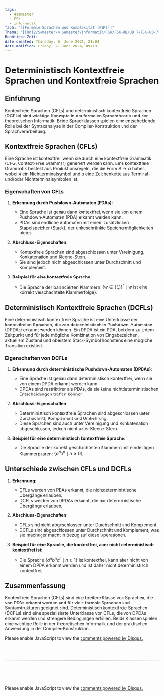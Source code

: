```yaml
---
tags:
  - 4semester
  - FSK
  - informatik
fach: "[[Formale Sprachen und Komplexität (FSK)]]"
Thema: "[[Uni2/Semester/4.Semester/Informatik/FSK/FSK-ÜB/ÜB 7/FSK-ÜB-7]]"
Benötigte Zeit:
date created: Thursday, 6. June 2024, 21:04
date modified: Friday, 7. June 2024, 09:19
---
```


# Deterministisch Kontextfreie Sprachen und Kontextfreie Sprachen

## Einführung

Kontextfreie Sprachen (CFLs) und deterministisch kontextfreie Sprachen (DCFLs) sind wichtige Konzepte in der formalen Sprachtheorie und der theoretischen Informatik. Beide Sprachklassen spielen eine entscheidende Rolle bei der Syntaxanalyse in der Compiler-Konstruktion und der Sprachverarbeitung.

## Kontextfreie Sprachen (CFLs)

Eine Sprache ist kontextfrei, wenn sie durch eine kontextfreie Grammatik (CFG, Context-Free Grammar) generiert werden kann. Eine kontextfreie Grammatik besteht aus Produktionsregeln, die die Form $A \rightarrow \alpha$ haben, wobei $A$ ein Nichtterminalsymbol und $\alpha$ eine Zeichenkette aus Terminal- und/oder Nichtterminalsymbolen ist.

### Eigenschaften von CFLs

1. **Erkennung durch Pushdown-Automaten (PDAs)**:

   - Eine Sprache ist genau dann kontextfrei, wenn sie von einem Pushdown-Automaten (PDA) erkannt werden kann.
   - PDAs sind endliche Automaten mit einem zusätzlichen Stapelspeicher (Stack), der unbeschränkte Speichermöglichkeiten bietet.

2. **Abschluss-Eigenschaften**:

   - Kontextfreie Sprachen sind abgeschlossen unter Vereinigung, Konkatenation und Kleene-Stern.
   - Sie sind jedoch nicht abgeschlossen unter Durchschnitt und Komplement.

3. **Beispiel für eine kontextfreie Sprache**:
   - Die Sprache der balancierten Klammern: $\{w \in \{(,)\}^* \mid w \text{ ist eine korrekt verschachtelte Klammerfolge}\}$.

## Deterministisch Kontextfreie Sprachen (DCFLs)

Eine deterministisch kontextfreie Sprache ist eine Unterklasse der kontextfreien Sprachen, die von deterministischen Pushdown-Automaten (DPDAs) erkannt werden können. Ein DPDA ist ein PDA, bei dem zu jedem Zeitpunkt und für jede mögliche Kombination von Eingabezeichen, aktuellem Zustand und oberstem Stack-Symbol höchstens eine mögliche Transition existiert.

### Eigenschaften von DCFLs

1. **Erkennung durch deterministische Pushdown-Automaten (DPDAs)**:

   - Eine Sprache ist genau dann deterministisch kontextfrei, wenn sie von einem DPDA erkannt werden kann.
   - DPDAs sind restriktiver als PDAs, da sie keine nichtdeterministischen Entscheidungen treffen können.

2. **Abschluss-Eigenschaften**:

   - Deterministisch kontextfreie Sprachen sind abgeschlossen unter Durchschnitt, Komplement und Umkehrung.
   - Diese Sprachen sind auch unter Vereinigung und Konkatenation abgeschlossen, jedoch nicht unter Kleene-Stern.

3. **Beispiel für eine deterministisch kontextfreie Sprache**:
   - Die Sprache der korrekt geschachtelten Klammern mit eindeutigen Klammerpaaren: $\{a^n b^n \mid n \geq 0\}$.

## Unterschiede zwischen CFLs und DCFLs

1. **Erkennung**:

   - CFLs werden von PDAs erkannt, die nichtdeterministische Übergänge erlauben.
   - DCFLs werden von DPDAs erkannt, die nur deterministische Übergänge erlauben.

2. **Abschluss-Eigenschaften**:

   - CFLs sind nicht abgeschlossen unter Durchschnitt und Komplement.
   - DCFLs sind abgeschlossen unter Durchschnitt und Komplement, was sie mächtiger macht in Bezug auf diese Operationen.

3. **Beispiel für eine Sprache, die kontextfrei, aber nicht deterministisch kontextfrei ist**:
   - Die Sprache $\{a^n b^n c^n \mid n \geq 1\}$ ist kontextfrei, kann aber nicht von einem DPDA erkannt werden und ist daher nicht deterministisch kontextfrei.

## Zusammenfassung

Kontextfreie Sprachen (CFLs) sind eine breitere Klasse von Sprachen, die von PDAs erkannt werden und für viele formale Sprachen und Syntaxstrukturen geeignet sind. Deterministisch kontextfreie Sprachen (DCFLs) sind eine spezialisierte Unterklasse von CFLs, die von DPDAs erkannt werden und strengere Bedingungen erfüllen. Beide Klassen spielen eine wichtige Rolle in der theoretischen Informatik und der praktischen Anwendung in der Compiler-Konstruktion.

<!-- DISQUS SCRIPT COMMENT START -->

<!-- DISQUS RECOMMENDATION START -->

<div id="disqus_recommendations"></div>

<script> 
(function() { // REQUIRED CONFIGURATION VARIABLE: EDIT THE SHORTNAME BELOW
var d = document, s = d.createElement('script'); // IMPORTANT: Replace EXAMPLE with your forum shortname!
s.src = 'https://myuninotes.disqus.com/recommendations.js'; s.setAttribute('data-timestamp', +new Date());
(d.head || d.body).appendChild(s);
})();
</script>
<noscript>
Please enable JavaScript to view the 
<a href="https://disqus.com/?ref_noscript" rel="nofollow">
comments powered by Disqus.
</a>
</noscript>

<!-- DISQUS RECOMMENDATION END -->

<hr style="border: none; height: 2px; background: linear-gradient(to right, #f0f0f0, #ccc, #f0f0f0); margin-top: 4rem; margin-bottom: 5rem;">
<div id="disqus_thread"></div>
<script>
    /**
    *  RECOMMENDED CONFIGURATION VARIABLES: EDIT AND UNCOMMENT THE SECTION BELOW TO INSERT DYNAMIC VALUES FROM YOUR PLATFORM OR CMS.
    *  LEARN WHY DEFINING THESE VARIABLES IS IMPORTANT: https://disqus.com/admin/universalcode/#configuration-variables    */
    /*
    var disqus_config = function () {
    this.page.url = PAGE_URL;  // Replace PAGE_URL with your page's canonical URL variable
    this.page.identifier = PAGE_IDENTIFIER; // Replace PAGE_IDENTIFIER with your page's unique identifier variable
    };
    */
    (function() { // DON'T EDIT BELOW THIS LINE
    var d = document, s = d.createElement('script');
    s.src = 'https://myuninotes.disqus.com/embed.js';
    s.setAttribute('data-timestamp', +new Date());
    (d.head || d.body).appendChild(s);
    })();
</script>
<noscript>Please enable JavaScript to view the <a href="https://disqus.com/?ref_noscript">comments powered by Disqus.</a></noscript>

<!-- DISQUS SCRIPT COMMENT END -->
